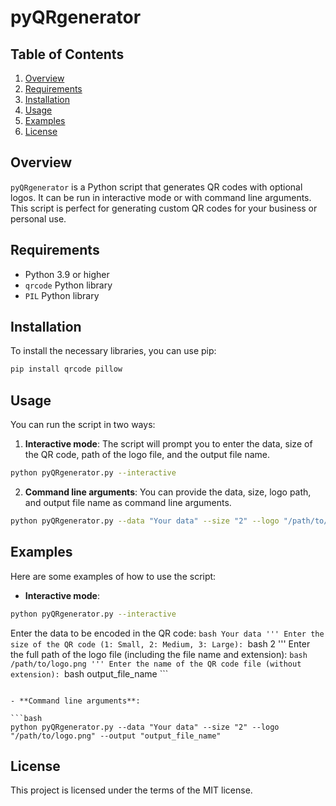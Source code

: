 # pyQRgenerator

## Table of Contents
1. [Overview](overview)
2. [Requirements](requirements)
3. [Installation](installation)
4. [Usage](usage)
5. [Examples](examples)
6. [License](license)

## Overview <a name="overview"></a>
`pyQRgenerator` is a Python script that generates QR codes with optional logos. It can be run in interactive mode or with command line arguments. This script is perfect for generating custom QR codes for your business or personal use.

## Requirements <a name="requirements"></a>
- Python 3.9 or higher
- `qrcode` Python library
- `PIL` Python library

## Installation <a name="installation"></a>
To install the necessary libraries, you can use pip:

```bash
pip install qrcode pillow
```

## Usage <a name="usage"></a>
You can run the script in two ways:

1. **Interactive mode**: The script will prompt you to enter the data, size of the QR code, path of the logo file, and the output file name.

```bash
python pyQRgenerator.py --interactive
```

2. **Command line arguments**: You can provide the data, size, logo path, and output file name as command line arguments.

```bash
python pyQRgenerator.py --data "Your data" --size "2" --logo "/path/to/logo.png" --output "output_file_name"
```

## Examples <a name="examples"></a>
Here are some examples of how to use the script:

- **Interactive mode**:

```bash
python pyQRgenerator.py --interactive
```
Enter the data to be encoded in the QR code: ```bash Your data '''
Enter the size of the QR code (1: Small, 2: Medium, 3: Large): ```bash 2 '''
Enter the full path of the logo file (including the file name and extension): ```bash /path/to/logo.png '''
Enter the name of the QR code file (without extension): ```bash output_file_name ```
```

- **Command line arguments**:

```bash
python pyQRgenerator.py --data "Your data" --size "2" --logo "/path/to/logo.png" --output "output_file_name"
```

## License <a name="license"></a>
This project is licensed under the terms of the MIT license.
